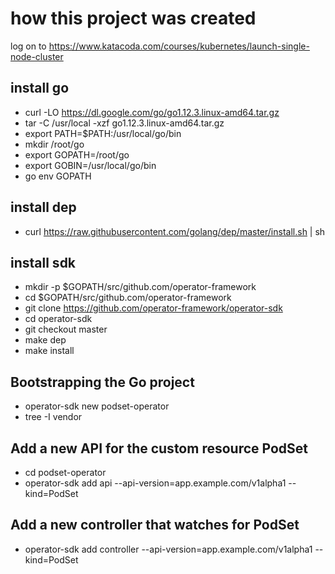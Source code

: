 # how this project was created
log on to https://www.katacoda.com/courses/kubernetes/launch-single-node-cluster
## install go
- curl -LO https://dl.google.com/go/go1.12.3.linux-amd64.tar.gz
- tar -C /usr/local -xzf go1.12.3.linux-amd64.tar.gz
- export PATH=$PATH:/usr/local/go/bin
- mkdir /root/go
- export GOPATH=/root/go
- export GOBIN=/usr/local/go/bin
- go env GOPATH
## install dep
- curl https://raw.githubusercontent.com/golang/dep/master/install.sh | sh
## install sdk
- mkdir -p $GOPATH/src/github.com/operator-framework
- cd $GOPATH/src/github.com/operator-framework
- git clone https://github.com/operator-framework/operator-sdk
- cd operator-sdk
- git checkout master
- make dep
- make install
## Bootstrapping the Go project
- operator-sdk new podset-operator
- tree -I vendor
## Add a new API for the custom resource PodSet
- cd podset-operator
- operator-sdk add api --api-version=app.example.com/v1alpha1 --kind=PodSet
## Add a new controller that watches for PodSet
- operator-sdk add controller --api-version=app.example.com/v1alpha1 --kind=PodSet
